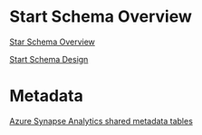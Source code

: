 
# Start Schema Overview

[Star Schema Overview](https://docs.microsoft.com/en-us/power-bi/guidance/star-schema#star-schema-overview)


[Start Schema Design](https://learndatamodeling.com/blog/designing-star-schema/)

# Metadata

[Azure Synapse Analytics shared metadata tables](https://docs.microsoft.com/en-us/azure/synapse-analytics/metadata/table)
